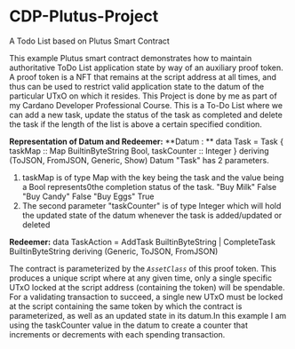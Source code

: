 # CDP-Plutus-Project
A Todo List based on Plutus Smart Contract  

This example Plutus smart contract demonstrates how to maintain authoritative ToDo List application state by way of an auxiliary proof token. A proof token is a NFT that remains at the script address at all times, and thus can be used to restrict valid application state to the datum of the particular UTxO on which it resides.
This Project is done by me as part of my Cardano Developer Professional Course. This is a To-Do List where we can add a new task, update the status of the task as completed and delete the task if the length of the list is above a certain specified condition.

**Representation of Datum and Redeemer:**
**Datum : **
  data Task = Task {
                taskMap :: Map BuiltinByteString Bool,
                taskCounter :: Integer
                   }
  deriving (ToJSON, FromJSON, Generic, Show)
Datum "Task" has 2 parameters.
 1. taskMap is of type Map with the key being the task and the value being a Bool represents0the completion status of the task. 
      "Buy Milk" False
      "Buy Candy" False
      "Buy Eggs" True
 2. The second parameter "taskCounter" is of type Integer which will hold the updated state of the datum whenever the task is added/updated or deleted

**Redeemer:**
  data TaskAction  = AddTask BuiltinByteString
                   | CompleteTask BuiltinByteString
  deriving (Generic, ToJSON, FromJSON)

  The contract is parameterized by the *`AssetClass`* of this proof token. This produces a unique script where at any given time, only a single specific UTxO locked at the script address (containing the token) will be spendable. For a validating transaction to succeed, a single new UTxO must be locked at the script containing the same token by which the contract is parameterized, as well as an updated state in its datum.In this example I am using the taskCounter value in the datum to create a counter that increments or decrements with each spending transaction. 
